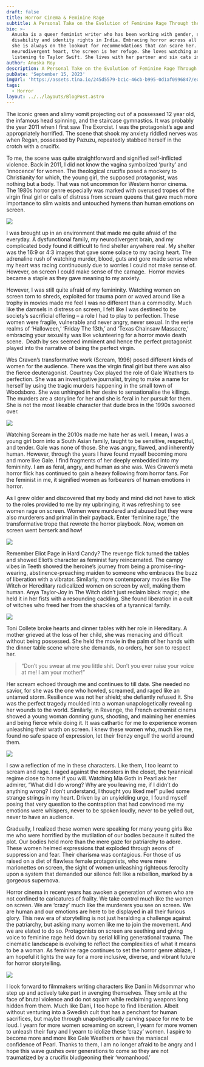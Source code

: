 ```yaml
---
draft: false
title: Horror Cinema & Feminine Rage
subtitle: A Personal Take on the Evolution of Feminine Rage Through the Lens of Horror
bio: >-
  Anuska is a queer feminist writer who has been working with gender, sexuality,
  disability and identity rights in India. Embracing horror across all media,
  she is always on the lookout for recommendations that can scare her. With a
  neurodivergent heart, the screen is her refuge. She loves watching anime and
  listening to Taylor Swift. She lives with her partner and six cats in India. 
author: Anuska Roy
description: A Personal Take on the Evolution of Feminine Rage Through the Lens of Horror
pubDate: 'September 15, 2023'
imgUrl: 'https://assets.tina.io/245d5579-bc1c-46cb-b995-0d1af0996847/exorcist movie.png'
tags:
  - Horror
layout: ../../layouts/BlogPost.astro
---
```


The iconic green and slimy vomit projecting out of a possessed 12 year old, the infamous head spinning, and the staircase gymnastics. It was probably the year 2011 when I first saw The Exorcist. I was the protagonist’s age and appropriately horrified. The scene that shook my anxiety riddled nerves was when Regan, possessed by Pazuzu, repeatedly stabbed herself in the crotch with a crucifix. 

To me, the scene was quite straightforward and signified self-inflicted violence. Back in 2011, I did not know the vagina symbolized ‘purity’ and ‘innocence’ for women. The theological crucifix posed a mockery to Christianity for which, the young girl, the supposed protagonist, was nothing but a body. That was not uncommon for Western horror cinema. The 1980s horror genre especially was marked with overused tropes of the virgin final girl or calls of distress from scream queens that gave much more importance to slim waists and untouched hymens than human emotions on screen. 

![](/crucifix.jpeg)

I was brought up in an environment that made me quite afraid of the everyday. A dysfunctional family, my neurodivergent brain, and my complicated body found it difficult to find shelter anywhere real. My shelter was the 16:9 or 4:3 images that gave some solace to my racing heart. The adrenaline rush of watching murder, blood, guts and gore made sense when my heart was racing continuously due to worries I could not make sense of. However, on screen I could make sense of the carnage.  Horror movies became a staple as they gave meaning to my anxiety.  

However, I was still quite afraid of my femininity. Watching women on screen torn to shreds, exploited for trauma porn or waved around like a trophy in movies made me feel I was no different than a commodity. Much like the damsels in distress on screen, I felt like I was destined to be society’s sacrificial offering – a role I had to play to perfection. These women were fragile, vulnerable and never angry, never sexual. In the eerie realms of ‘Halloween,’ ‘Friday The 13th,’ and ‘Texas Chainsaw Massacre,’ embracing your sexuality was like volunteering for a horror movie death scene.  Death by sex seemed imminent and hence the perfect protagonist played into the narrative of being the perfect virgin.

Wes Craven’s transformative work (Scream, 1996) posed different kinds of women for the audience. There was the virgin final girl but there was also the fierce deuteragonist. Courtney Cox played the role of Gale Weathers to perfection. She was an investigative journalist, trying to make a name for herself by using the tragic murders happening in the small town of Woodsboro. She was unhinged in her desire to sensationalise the killings. The murders are a storyline for her and she is feral in her pursuit for them. She is not the most likeable character that dude bros in the 1990s swooned over. 

![](/galescream.webp)

Watching Scream in the 2010s made me hate her as well. I mean, I was a young girl born into a South Asian family, taught to be sensitive, respectful, and tender. Gale was none of those. She was angry, flawed, and inherently human. However, through the years I have found myself becoming more and more like Gale. I find fragments of her deeply embedded into my femininity. I am as feral, angry, and human as she was. Wes Craven’s meta horror flick has continued to gain a heavy following from horror fans. For the feminist in me, it signified women as forbearers of human emotions in horror. 

As I grew older and discovered that my body and mind did not have to stick to the roles provided to me by my upbringing, it was refreshing to see women rage on screen. Women were murdered and abused but they were also murderers and primal in their payback. Enter ‘feminine rage,’ the transformative trope that rewrote the horror playbook. Now, women on screen went berserk and how! 

![](/elliotpage.webp)

Remember Eliot Page in Hard Candy? The revenge flick turned the tables and showed Eliot’s character as feminist fury reincarnated. The campy vibes in Teeth showed the heroine’s journey from being a promise-ring-wearing, abstinence-preaching maiden to someone who embraces the buzz of liberation with a vibrator. Similarly, more contemporary movies like The Witch or Hereditary radicalized women on screen by well, making them human. Anya Taylor-Joy in The Witch didn’t just reclaim black magic; she held it in her fists with a resounding cackling. She found liberation in a cult of witches who freed her from the shackles of a tyrannical family.  

![](/ToniCHe.jpeg)

Toni Collete broke hearts and dinner tables with her role in Hereditary. A mother grieved at the loss of her child, she was menacing and difficult without being possessed. She held the movie in the palm of her hands with the dinner table scene where she demands, no orders, her son to respect her. 

> “Don’t you swear at me you little shit. Don’t you ever raise your voice at me! I am your mother!” 

Her scream echoed through me and continues to till date. She needed no savior, for she was the one who howled, screamed, and raged like an untamed storm. Resilience was not her shield; she defiantly refused it. She was the perfect tragedy moulded into a woman unapologetically revealing her wounds to the world. Similarly, in Revenge, the French extremist cinema showed a young woman donning guns, shooting, and maiming her enemies and being fierce while doing it. It was cathartic for me to experience women unleashing their wrath on screen. I knew these women who, much like me, found no safe space of expression, let their frenzy engulf the world around them. 

![](/Pearlmovie.jpeg)

I saw a reflection of me in these characters. Like them, I too learnt to scream and rage. I raged against the monsters in the closet, the tyrannical regime close to home if you will. Watching Mia Goth in Pearl ask her admirer, “What did I do wrong? Why are you leaving me, if I didn’t do anything wrong? I don’t understand, I thought you liked me!” pulled some strange strings in my heart. Driven by an unyielding urge, I found myself posing that very question to the contraption that had convinced me my emotions were whispers, never to be spoken loudly, never to be yelled out, never to have an audience. 

Gradually, I realized these women were speaking for many young girls like me who were horrified by the mutilation of our bodies because it suited the plot. Our bodies held more than the mere gaze for patriarchy to adore. These women helmed expressions that exploded through aeons of suppression and fear. Their charisma was contagious. For those of us raised on a diet of flawless female protagonists, who were mere marionettes on screen, the sight of women unleashing righteous ferocity upon a system that demanded our silence felt like a rebellion, marked by a gorgeous supernova.  

Horror cinema in recent years has awoken a generation of women who are not confined to caricatures of frailty. We take control much like the women on screen. We are ‘crazy’ much like the murderers you see on screen. We are human and our emotions are here to be displayed in all their furious glory. This new era of storytelling is not just heralding a challenge against the patriarchy, but asking many women like me to join the movement. And we are elated to do so. Protagonists on screen are seething and giving voice to feminine rage held down by serial killing generational trauma. The cinematic landscape is evolving to reflect the complexities of what it means to be a woman. As feminine rage continues to set the horror genre ablaze, I am hopeful it lights the way for a more inclusive, diverse, and vibrant future for horror storytelling.  

![](/danimids.webp)

I look forward to filmmakers writing characters like Dani in Midsommar who step up and actively take part in avenging themselves. They smile at the face of brutal violence and do not squirm while reclaiming weapons long hidden from them. Much like Dani, I too hope to find liberation. Albeit without venturing into a Swedish cult that has a penchant for human sacrifices, but maybe through unapologetically carving space for me to be loud. I yearn for more women screaming on screen, I yearn for more women to unleash their fury and I yearn to idolize these ‘crazy’ women. I aspire to become more and more like Gale Weathers or have the maniacal confidence of Pearl. Thanks to them, I am no longer afraid to be angry and I hope this wave gushes over generations to come so they are not traumatized by a crucifix bludgeoning their ‘womanhood.’ 
